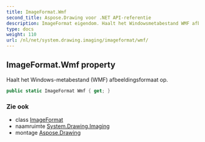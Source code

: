 ```yaml
---
title: ImageFormat.Wmf
second_title: Aspose.Drawing voor .NET API-referentie
description: ImageFormat eigendom. Haalt het Windowsmetabestand WMF afbeeldingsformaat op.
type: docs
weight: 110
url: /nl/net/system.drawing.imaging/imageformat/wmf/
---
```

## ImageFormat.Wmf property

Haalt het Windows-metabestand (WMF) afbeeldingsformaat op.

```csharp
public static ImageFormat Wmf { get; }
```

### Zie ook

* class [ImageFormat](../)
* naamruimte [System.Drawing.Imaging](../../imageformat/)
* montage [Aspose.Drawing](../../../)


